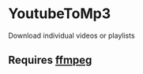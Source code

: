 # YoutubeToMp3
Download individual videos or playlists


## Requires [ffmpeg](https://ffmpeg.org/download.html)



